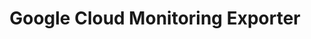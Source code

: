 ---
title: Google Cloud Monitoring Exporter
registryType: exporter
isThirdParty: true
tags:
  - go
  - exporter
repo: https://github.com/GoogleCloudPlatform/opentelemetry-operations-go/tree/master/exporter/metric
license: Apache 2.0
description: The OpenTelemetry Google Cloud Monitoring Exporter for Go.
authors: Google Authors
otVersion: latest
---